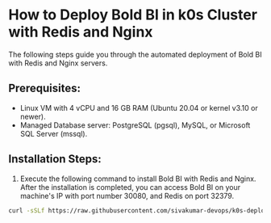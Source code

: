 # How to Deploy Bold BI in k0s Cluster with Redis and Nginx

The following steps guide you through the automated deployment of Bold BI with Redis and Nginx servers.

## Prerequisites:
- Linux VM with 4 vCPU and 16 GB RAM (Ubuntu 20.04 or kernel v3.10 or newer).
- Managed Database server: PostgreSQL (pgsql), MySQL, or Microsoft SQL Server (mssql).

## Installation Steps:
1. Execute the following command to install Bold BI with Redis and Nginx. After the installation is completed, you can access Bold BI on your machine's IP with port number 30080, and Redis on port 32379.

```bash
curl -sSLf https://raw.githubusercontent.com/sivakumar-devops/k0s-deploy/main/deploy.sh | sudo bash
